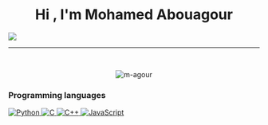 
<h1  align="center">Hi , I'm Mohamed Abouagour</h1>

<p  align="center">

<!-- <a  href="https://github.com/DenverCoder1/readme-typing-svg"><img  src="https://readme-typing-svg.herokuapp.com?lines=Software+Engineer;Data+Scientist;Deep+learning+Researcher;Always%20learning%20new%20things&center=true&width=1000&height=50&font=georgia&color=F76A27"></a>
 -->
  
  <a  href="https://github.com/DenverCoder1/readme-typing-svg"><img  src="https://readme-typing-svg.herokuapp.com?lines=Data+Engineer;Deep+learning+Researcher;Always%20learning%20new%20things&center=true&width=1000&height=50&font=georgia&color=F76A27"></a>

</p>

<hr/>

<br>



<p  align="center"><img  align="center"  src="https://github-readme-streak-stats.herokuapp.com/?user=m-agour&theme=algolia"  alt="m-agour"  /></p>

### Programming languages

<p  align="left">
  
<a  href="https://www.python.org"  target="_blank">
<img  alt="Python"  src="https://img.shields.io/badge/Python%20-%2314354C.svg?logo=python&logoColor=white">
</a>
  
<a  href="https://www.cprogramming.com/"  target="_blank">
<img  alt="C"  src="https://img.shields.io/badge/C%20-%232370ED.svg?logo=c&logoColor=white">
</a>
  
<a  href="https://www.w3schools.com/cpp/"  target="_blank">
<img  alt="C++"  src="https://img.shields.io/badge/C++%20-%2300599C.svg?logo=c%2B%2B&logoColor=white">
</a>
  
<a  href="https://developer.mozilla.org/en-US/docs/Web/JavaScript"  target="_blank">
<img  alt="JavaScript"  src="https://img.shields.io/badge/JavaScript%20-%23F7DF1E.svg?logo=javascript&logoColor=black">
</a>
  

</p>




